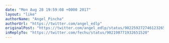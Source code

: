 ```yaml
---
date: "Mon Aug 28 19:59:08 +0000 2017"
layout: "like"
authorName: "Angel_Pincha"
authorUrl: "https://twitter.com/angel_edlp"
originalPost: "https://twitter.com/angel_edlp/status/902259272746123265"
inReplyTo: "https://twitter.com/fechu/status/902198771932651520"
---
```

